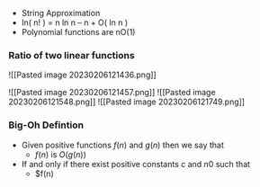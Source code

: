 
- String Approximation
- ln( n! ) = n ln n – n + O( ln n )
- Polynomial functions are nO(1)

### Ratio of two linear functions
![[Pasted image 20230206121436.png]]

![[Pasted image 20230206121457.png]]
![[Pasted image 20230206121548.png]]
![[Pasted image 20230206121749.png]]

### Big-Oh Defintion
- Given positive functions $f(n)$ and $g(n)$ then we say that
	- $f(n)$ is $O(g(n))$
- If and only if there exist positive constants $c$ and $n0$ such that
	- $f(n) 